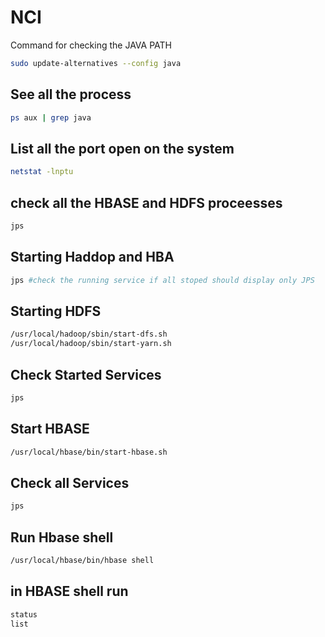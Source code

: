 # NCI
Command for checking the JAVA PATH
```sh
sudo update-alternatives --config java

```
## See all the process 
```sh
ps aux | grep java
```
## List all the port open on the system
```sh
netstat -lnptu
```
## check all the HBASE and HDFS proceesses
```sh
jps
```
## Starting Haddop and HBA 
```sh
jps #check the running service if all stoped should display only JPS
```
## Starting HDFS
```sh
/usr/local/hadoop/sbin/start-dfs.sh  
/usr/local/hadoop/sbin/start-yarn.sh
```

## Check Started Services 
```sh
jps
```
## Start HBASE
```sh
/usr/local/hbase/bin/start-hbase.sh 
```
## Check all Services
```sh
jps
```
## Run Hbase shell
```sh
/usr/local/hbase/bin/hbase shell
```
## in HBASE shell run
```sh
status
list
```



